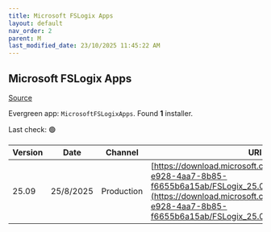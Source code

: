 ```yaml
---
title: Microsoft FSLogix Apps
layout: default
nav_order: 2
parent: M
last_modified_date: 23/10/2025 11:45:22 AM
---
```


## Microsoft FSLogix Apps

[Source](https://docs.microsoft.com/fslogix/)

Evergreen app: `MicrosoftFSLogixApps`. Found **1** installer.

Last check: 🟢

| Version | Date      | Channel    | URI                                                                                                                                                                                              |
| ------- | --------- | ---------- | ------------------------------------------------------------------------------------------------------------------------------------------------------------------------------------------------ |
| 25.09   | 25/8/2025 | Production | [https://download.microsoft.com/download/8fc0f8ba-e928-4aa7-8b85-f6655b6a15ab/FSLogix_25.09.zip](https://download.microsoft.com/download/8fc0f8ba-e928-4aa7-8b85-f6655b6a15ab/FSLogix_25.09.zip) |
